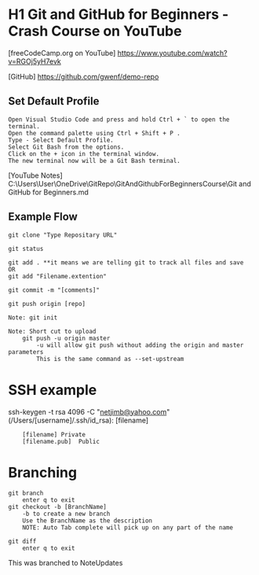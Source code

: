 # H1 Git and GitHub for Beginners - Crash Course on YouTube

[freeCodeCamp.org on YouTube] https://www.youtube.com/watch?v=RGOj5yH7evk

[GitHub] https://github.com/gwenf/demo-repo
## Set Default Profile
    Open Visual Studio Code and press and hold Ctrl + ` to open the terminal.
    Open the command palette using Ctrl + Shift + P .
    Type - Select Default Profile.
    Select Git Bash from the options.
    Click on the + icon in the terminal window.
    The new terminal now will be a Git Bash terminal.

[YouTube Notes] C:\Users\User\OneDrive\GitRepo\GitAndGithubForBeginnersCourse\Git and GitHub for Beginners.md



## Example Flow
    git clone "Type Repositary URL"

    git status

    git add . **it means we are telling git to track all files and save
    OR
    git add "Filename.extention"

    git commit -m "[comments]"

    git push origin [repo]

    Note: git init 
            
    Note: Short cut to upload
        git push -u origin master
            -u will allow git push without adding the origin and master parameters
            This is the same command as --set-upstream





# SSH example
ssh-keygen -t rsa 4096 -C "netjimb@yahoo.com"
    (/Users/[username]/.ssh/id_rsa): [filename]

        [filename] Private
        [filename.pub]  Public

# Branching

    git branch
        enter q to exit
    git checkout -b [BranchName]
        -b to create a new branch
        Use the BranchName as the description
        NOTE: Auto Tab complete will pick up on any part of the name

    git diff
        enter q to exit

This was branched to NoteUpdates